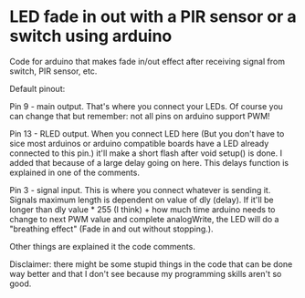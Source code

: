 # LED fade in out with a PIR sensor or a switch using arduino

Code for arduino that makes fade in/out effect after receiving signal from switch, PIR sensor, etc.

Default pinout:

Pin 9 - main output. That's where you connect your LEDs. Of course you can change that but remember: not all pins on arduino support PWM!

Pin 13 - RLED output. When you connect LED here (But you don't have to sice most arduinos or arduino compatible boards have a LED already connected to this pin.) it'll make a short flash after void setup() is done. I added that because of a large delay going on here. This delays function is explained in one of the comments.

Pin 3 - signal input. This is where you connect whatever is sending it. Signals maximum length is dependent on value of dly (delay). If it'll be longer than dly value * 255 (I think) + how much time arduino needs to change to next PWM value and complete analogWrite, the LED will do a "breathing effect" (Fade in and out without stopping.).

Other things are explained it the code comments.

Disclaimer: there might be some stupid things in the code that can be done way better and that I don't see because my programming skills aren't so good.
